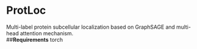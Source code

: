 # ProtLoc
Multi-label protein subcellular localization based on GraphSAGE and multi-head attention mechanism.  
##**Requirements**
torch   
